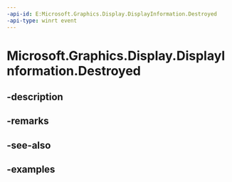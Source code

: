```yaml
---
-api-id: E:Microsoft.Graphics.Display.DisplayInformation.Destroyed
-api-type: winrt event
---
```


# Microsoft.Graphics.Display.DisplayInformation.Destroyed

<!--
public event Windows.Foundation.TypedEventHandler<Microsoft.Graphics.Display.DisplayInformation,object> Destroyed;
-->

## -description

## -remarks

## -see-also

## -examples
